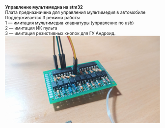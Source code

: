 <b>Управление мультимедиа на stm32</b><br>
Плата предназначена для управления мультимедия в автомобиле<br>
Поддерживается 3 режима работы<br>
1 — имитация мультимедиа клавиатуры (управление по usb)<br>
2 — имитация ИК пульта<br>
3 — имитация резистивных кнопок для ГУ Андроид.<br>
<img src="IMG_20231223_181116.jpg">
